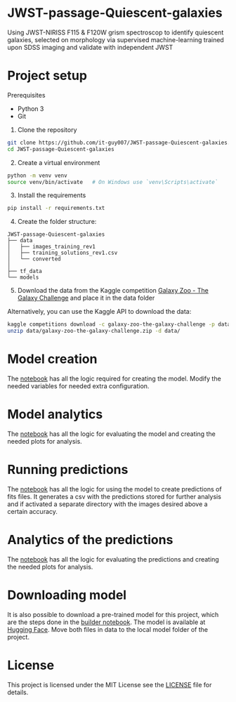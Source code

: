 # JWST-passage-Quiescent-galaxies
Using JWST-NIRISS F115 &amp; F120W grism spectroscop to identify quiescent galaxies, selected on morphology via supervised machine-learning trained upon SDSS imaging and validate with independent JWST


# Project setup

Prerequisites
- Python 3
- Git


1. Clone the repository
```bash
git clone https://github.com/it-guy007/JWST-passage-Quiescent-galaxies.git
cd JWST-passage-Quiescent-galaxies
```
2. Create a virtual environment
```bash
python -m venv venv
source venv/bin/activate   # On Windows use `venv\Scripts\activate`
```
3. Install the requirements 
```bash
pip install -r requirements.txt
```
4. Create the folder structure:
```
JWST-passage-Quiescent-galaxies
├── data
│   ├── images_training_rev1
│   ├── training_solutions_rev1.csv
│   └── converted
│
├── tf_data
└── models
```
5. Download the data from the Kaggle competition [Galaxy Zoo - The Galaxy Challenge](https://www.kaggle.com/c/galaxy-zoo-the-galaxy-challenge/data) and place it in the data folder

 Alternatively, you can use the Kaggle API to download the data:
 ```bash
 kaggle competitions download -c galaxy-zoo-the-galaxy-challenge -p data/
 unzip data/galaxy-zoo-the-galaxy-challenge.zip -d data/
 ```

# Model creation
The [notebook](notebooks/model_builder_sequential.ipynb)  has all the logic required for creating the model. Modify the needed variables for needed extra configuration.

# Model analytics
The [notebook](notebooks/model_builder_analysis.ipynb) has all the logic for evaluating the model and creating the needed plots for analysis.

# Running predictions
The [notebook](notebooks/model_predictor_batch.ipynb) has all the logic for using the model to create predictions of fits files. It generates a csv with the predictions stored for further analysis and if activated a separate directory with the images desired above a certain accuracy.

# Analytics of the predictions
The [notebook](notebooks/model_predictor_analytics.ipynb) has all the logic for evaluating the predictions and creating the needed plots for analysis.

# Downloading model
It is also possible to download a pre-trained model for this project, which are the steps done in the [builder notebook](notebooks/model_builder_sequential.ipynb). The model is available at [Hugging Face](https://huggingface.co/IT-Guy007/AstroVisionV1). Move both files in data to the local model folder of the project.

# License
This project is licensed under the MIT License see the [LICENSE](LICENSE) file for details.